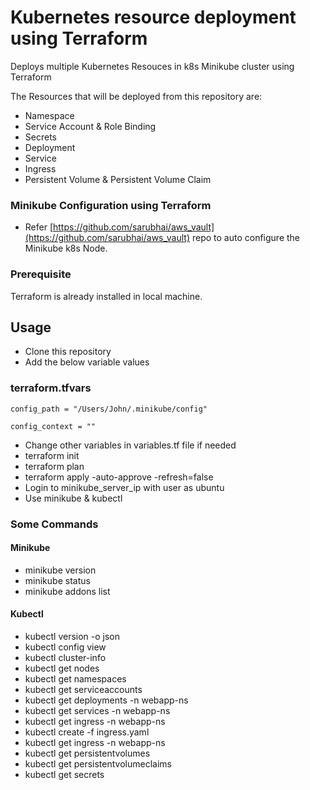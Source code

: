 # Kubernetes resource deployment using Terraform

Deploys multiple Kubernetes Resouces in k8s Minikube cluster using Terraform

The Resources that will be deployed from this repository are:

- Namespace
- Service Account & Role Binding
- Secrets
- Deployment
- Service
- Ingress
- Persistent Volume & Persistent Volume Claim

### Minikube Configuration using Terraform

- Refer [https://github.com/sarubhai/aws_vault](https://github.com/sarubhai/aws_vault) repo to auto configure the Minikube k8s Node.

### Prerequisite

Terraform is already installed in local machine.

## Usage

- Clone this repository
- Add the below variable values

### terraform.tfvars

```
config_path = "/Users/John/.minikube/config"

config_context = ""
```

- Change other variables in variables.tf file if needed
- terraform init
- terraform plan
- terraform apply -auto-approve -refresh=false
- Login to minikube_server_ip with user as ubuntu
- Use minikube & kubectl

### Some Commands

#### Minikube

- minikube version
- minikube status
- minikube addons list

#### Kubectl

- kubectl version -o json
- kubectl config view
- kubectl cluster-info
- kubectl get nodes
- kubectl get namespaces
- kubectl get serviceaccounts
- kubectl get deployments -n webapp-ns
- kubectl get services -n webapp-ns
- kubectl get ingress -n webapp-ns
- kubectl create -f ingress.yaml
- kubectl get ingress -n webapp-ns
- kubectl get persistentvolumes
- kubectl get persistentvolumeclaims
- kubectl get secrets
